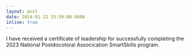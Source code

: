 ```yaml
---
layout: post
date: 2024-01-22 15:59:00-0400
inline: true
---
```


I have received a certificate of leadership for successfully completing the 2023 National Postdocotoral Assocication SmartSkills program.
